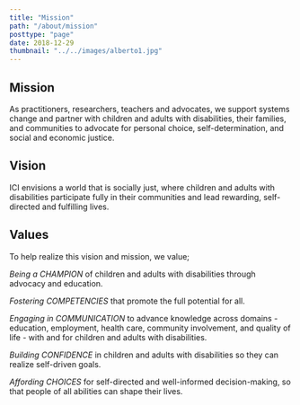 ```yaml
---
title: "Mission"
path: "/about/mission"
posttype: "page"
date: 2018-12-29
thumbnail: "../../images/alberto1.jpg"
---
```




## Mission

As practitioners, researchers, teachers and advocates, we support systems change and partner with children and adults with disabilities, their families, and communities to advocate for personal choice, self-determination, and social and economic justice.

## Vision

ICI envisions a world that is socially just, where children and adults with disabilities participate fully in their communities and lead rewarding, self-directed and fulfilling lives.

## Values

To help realize this vision and mission, we value;

_Being a CHAMPION_ of children and adults with disabilities through advocacy and education.

_Fostering COMPETENCIES_ that promote the full potential for all.  

_Engaging in COMMUNICATION_ to advance knowledge across domains - education, employment, health care, community involvement, and quality of life - with and for children and adults with disabilities.

_Building CONFIDENCE_ in children and adults with disabilities so they can realize self-driven goals.

_Affording CHOICES_ for self-directed and well-informed decision-making, so that people of all abilities can shape their lives.
